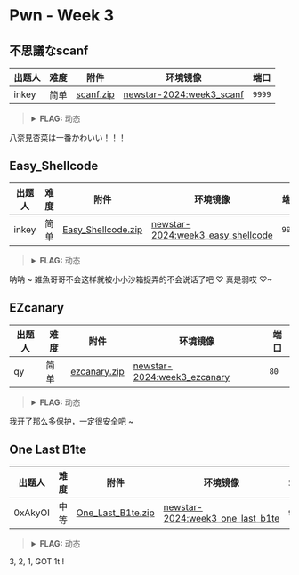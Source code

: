 # Pwn - Week 3

## 不思議なscanf

| 出题人 | 难度 | 附件 | 环境镜像 | 端口 |
|-----|-----|-----|-----|-----|
| inkey | 简单 | [scanf.zip](https://github.com/project-newstar/newstar-ctf-2024/releases/download/attachment-week3/scanf.zip) | [newstar-2024:week3_scanf](https://hub.docker.com/r/openctf/newstar-2024/tags?name=week3_scanf) | `9999` |

> <details><summary><strong>FLAG:</strong> 动态</summary>
> </details>

八奈見杏菜は一番かわいい！！！

## Easy_Shellcode

| 出题人 | 难度 | 附件 | 环境镜像 | 端口 |
|-----|-----|-----|-----|-----|
| inkey | 简单 | [Easy_Shellcode.zip](https://github.com/project-newstar/newstar-ctf-2024/releases/download/attachment-week3/Easy_Shellcode.zip) | [newstar-2024:week3_easy_shellcode](https://hub.docker.com/r/openctf/newstar-2024/tags?name=week3_easy_shellcode) | `9999` |

> <details><summary><strong>FLAG:</strong> 动态</summary>
> </details>

呐呐 \~ 雑魚哥哥不会这样就被小小沙箱捉弄的不会说话了吧 ♡ 真是弱哎 ♡\~

## EZcanary

| 出题人 | 难度 | 附件 | 环境镜像 | 端口 |
|-----|-----|-----|-----|-----|
| qy | 简单 | [ezcanary.zip](https://github.com/project-newstar/newstar-ctf-2024/releases/download/attachment-week3/ezcanary.zip) | [newstar-2024:week3_ezcanary](https://hub.docker.com/r/openctf/newstar-2024/tags?name=week3_ezcanary) | `80` |

> <details><summary><strong>FLAG:</strong> 动态</summary>
> </details>

我开了那么多保护，一定很安全吧 ~

## One Last B1te

| 出题人 | 难度 | 附件 | 环境镜像 | 端口 |
|-----|-----|-----|-----|-----|
| 0xAkyOI | 中等 | [One_Last_B1te.zip](https://github.com/project-newstar/newstar-ctf-2024/releases/download/attachment-week3/One_Last_B1te.zip) | [newstar-2024:week3_one_last_b1te](https://hub.docker.com/r/openctf/newstar-2024/tags?name=week3_one_last_b1te) | `9999` |

> <details><summary><strong>FLAG:</strong> 动态</summary>
> </details>

3, 2, 1, GOT 1t !
